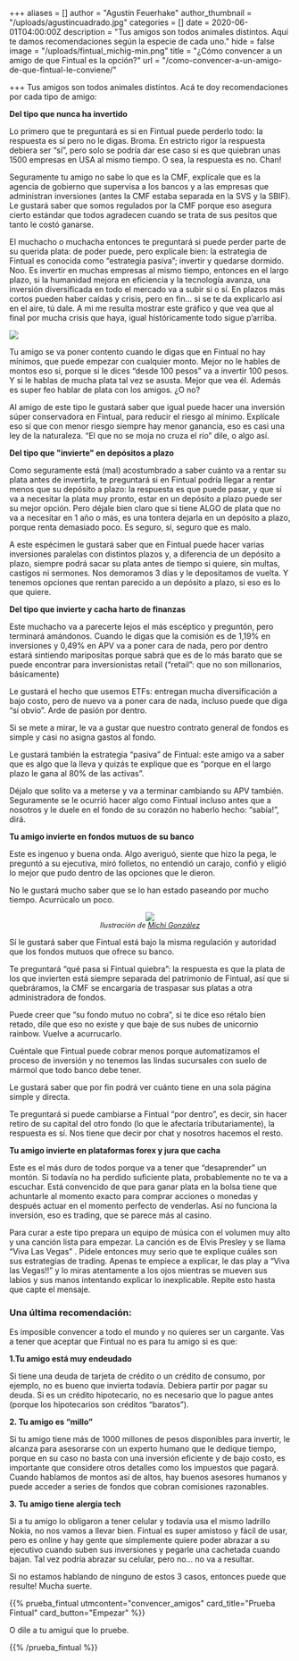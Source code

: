 +++
aliases = []
author = "Agustín Feuerhake"
author_thumbnail = "/uploads/agustincuadrado.jpg"
categories = []
date = 2020-06-01T04:00:00Z
description = "Tus amigos son todos animales distintos. Aquí te damos recomendaciones según la especie de cada uno."
hide = false
image = "/uploads/fintual_michig-min.png"
title = "¿Cómo convencer a un amigo de que Fintual es la opción?"
url = "/como-convencer-a-un-amigo-de-que-fintual-le-conviene/"

+++
Tus amigos son todos animales distintos. Acá te doy recomendaciones por cada tipo de amigo:

**Del tipo que nunca ha invertido**

Lo primero que te preguntará es si en Fintual puede perderlo todo: la respuesta es sí pero no le digas. Broma. En estricto rigor la respuesta debiera ser “sí”, pero solo se podría dar ese caso si es que quiebran unas 1500 empresas en USA al mismo tiempo. O sea, la respuesta es no. Chan!

Seguramente tu amigo no sabe lo que es la CMF, explícale que es la agencia de gobierno que supervisa a los bancos y a las empresas que administran inversiones (antes la CMF estaba separada en la SVS y la SBIF). Le gustará saber que somos regulados por la CMF porque eso asegura cierto estándar que todos agradecen cuando se trata de sus pesitos que tanto le costó ganarse.

El muchacho o muchacha entonces te preguntará si puede perder parte de su querida plata: de poder puede, pero explícale bien: la estrategia de Fintual es conocida como “estrategia pasiva”; invertir y quedarse dormido. Noo. Es invertir en muchas empresas al mismo tiempo, entonces en el largo plazo, si la humanidad mejora en eficiencia y la tecnología avanza, una inversión diversificada en todo el mercado va a subir sí o sí. En plazos más cortos pueden haber caídas y crisis, pero en fin… si se te da explicarlo así en el aire, tú dale. A mi me resulta mostrar este gráfico y que vea que al final por mucha crisis que haya, igual históricamente todo sigue p’arriba.

![](/uploads/dowjones.png)

Tu amigo se va poner contento cuando le digas que en Fintual no hay mínimos, que puede empezar con cualquier monto. Mejor no le hables de montos eso sí, porque si le dices “desde 100 pesos” va a invertir 100 pesos. Y si le hablas de mucha plata tal vez se asusta. Mejor que vea él. Además es super feo hablar de plata con los amigos. ¿O no?

Al amigo de este tipo le gustará saber que igual puede hacer una inversión súper conservadora en Fintual, para reducir el riesgo al mínimo. Explícale eso sí que con menor riesgo siempre hay menor ganancia, eso es casi una ley de la naturaleza. “El que no se moja no cruza el río” dile, o algo así.

**Del tipo que "invierte" en depósitos a plazo**

Como seguramente está (mal) acostumbrado a saber cuánto va a rentar su plata antes de invertirla, te preguntará si en Fintual podría llegar a rentar menos que su depósito a plazo: la respuesta es que puede pasar, y que si va a necesitar la plata muy pronto, estar en un depósito a plazo puede ser su mejor opción. Pero déjale bien claro que si tiene ALGO de plata que no va a necesitar en 1 año o más, es una tontera dejarla en un depósito a plazo, porque renta demasiado poco. Es seguro, sí, seguro que es malo.

A este espécimen le gustará saber que en Fintual puede hacer varias inversiones paralelas con distintos plazos y, a diferencia de un depósito a plazo, siempre podrá sacar su plata antes de tiempo si quiere, sin multas, castigos ni sermones. Nos demoramos 3 días y le depositamos de vuelta. Y tenemos opciones que rentan parecido a un depósito a plazo, si eso es lo que quiere.

**Del tipo que invierte y cacha harto de finanzas**

Este muchacho va a parecerte lejos el más escéptico y preguntón, pero terminará amándonos. Cuando le digas que la comisión es de 1,19% en inversiones y 0,49% en APV va a poner cara de nada, pero por dentro estará sintiendo maripositas porque sabrá que es de lo más barato que se puede encontrar para inversionistas retail (“retail”: que no son millonarios, básicamente)

Le gustará el hecho que usemos ETFs:  entregan mucha diversificación a bajo costo, pero de nuevo va a poner cara de nada, incluso puede que diga “sí obvio”. Arde de pasión por dentro.

Si se mete a mirar, le va a gustar que nuestro contrato general de fondos es simple y casi no asigna gastos al fondo.

Le gustará también la estrategia “pasiva” de Fintual: este amigo va a saber que es algo que la lleva y quizás te explique que es “porque en el largo plazo le gana al 80% de las activas”.

Déjalo que solito va a meterse y va a terminar cambiando su APV también. Seguramente se le ocurrió hacer algo como Fintual incluso antes que a nosotros y le duele en el fondo de su corazón no haberlo hecho: “sabía!”, dirá.

**Tu amigo invierte en fondos mutuos de su banco**

Este es ingenuo y buena onda. Algo averiguó, siente que hizo la pega, le preguntó a su ejecutiva, miró folletos, no entendió un carajo, confió y eligió lo mejor que pudo dentro de las opciones que le dieron.

No le gustará mucho saber que se lo han estado paseando por mucho tiempo. Acurrúcalo un poco.

<div style="text-align:center"> <figure> <img src="/uploads/fintual_michig-min.png"> <figcaption style="display:block;text-align:center;font-size:.8rem"><i>Ilustración de <a target="_blank" href="[https://www.instagram.com/michi.gg/](https://www.instagram.com/michi.gg/ "https://www.instagram.com/michi.gg/")">Michi González</a></i></figcaption> </figure> </div>

Sí le gustará saber que Fintual está bajo la misma regulación y autoridad que los fondos mutuos que ofrece su banco.

Te preguntará “qué pasa si Fintual quiebra”: la respuesta es que la plata de los que invierten está siempre separada del patrimonio de Fintual, así que si quebráramos, la CMF se encargaría de traspasar sus platas a otra administradora de fondos.

Puede creer que “su fondo mutuo no cobra”, si te dice eso rétalo bien retado, dile que eso no existe y que baje de sus nubes de unicornio rainbow. Vuelve a acurrucarlo.

Cuéntale que Fintual puede cobrar menos porque automatizamos el proceso de inversión y no tenemos las lindas sucursales con suelo de mármol que todo banco debe tener.

Le gustará saber que por fin podrá ver cuánto tiene en una sola página simple y directa.

Te preguntará si puede cambiarse a Fintual “por dentro”, es decir, sin hacer retiro de su capital del otro fondo (lo que le afectaría tributariamente), la respuesta es sí. Nos tiene que decir por chat y nosotros hacemos el resto.

**Tu amigo invierte en plataformas forex y jura que cacha**

Este es el más duro de todos porque va a tener que “desaprender” un montón. Si todavía no ha perdido suficiente plata, probablemente no te va a escuchar. Está convencido de que para ganar plata en la bolsa tiene que achuntarle al momento exacto para comprar acciones o monedas y después actuar en el momento perfecto de venderlas. Así no funciona la inversión, eso es trading, que se parece más al casino.

Para curar a este tipo prepara un equipo de música con el volumen muy alto y una canción lista para empezar. La canción es de Elvis Presley y se llama “Viva Las Vegas” . Pídele entonces muy serio que te explique cuáles son sus estrategias de trading. Apenas te empiece a explicar, le das play a “Viva las Vegas!!” y lo miras atentamente a los ojos mientras se mueven sus labios y sus manos intentando explicar lo inexplicable. Repite esto hasta que capte el mensaje.

### Una última recomendación:

Es imposible convencer a todo el mundo y no quieres ser un cargante. Vas a tener que aceptar que Fintual no es para tu amigo si es que:

**1.Tu amigo está muy endeudado**

Si tiene una deuda de tarjeta de crédito o un crédito de consumo, por ejemplo, no es bueno que invierta todavía. Debiera partir por pagar su deuda. Si es un crédito hipotecario, no es necesario que lo pague antes (porque los hipotecarios son créditos “baratos”).

**2. Tu amigo es “millo”**

Si tu amigo tiene más de 1000 millones de pesos disponibles para invertir, le alcanza para asesorarse con un experto humano que le dedique tiempo, porque en su caso no basta con una inversión eficiente y de bajo costo, es importante que considere otros detalles como los impuestos que pagará. Cuando hablamos de montos así de altos, hay buenos asesores humanos y puede acceder a series de fondos que cobran comisiones razonables.

**3. Tu amigo tiene alergia tech**

Si a tu amigo lo obligaron a tener celular y todavía usa el mismo ladrillo Nokia, no nos vamos a llevar bien. Fintual es super amistoso y fácil de usar, pero es online y hay gente que simplemente quiere poder abrazar a su ejecutivo cuando suben sus inversiones y pegarle una cachetada cuando bajan. Tal vez podría abrazar su celular, pero no... no va a resultar.

Si no estamos hablando de ninguno de estos 3 casos, entonces puede que resulte! Mucha suerte.

{{% prueba_fintual
utmcontent="convencer_amigos"
card_title="Prueba Fintual"
card_button="Empezar" %}}

O dile a tu amigui que lo pruebe.

{{% /prueba_fintual %}}